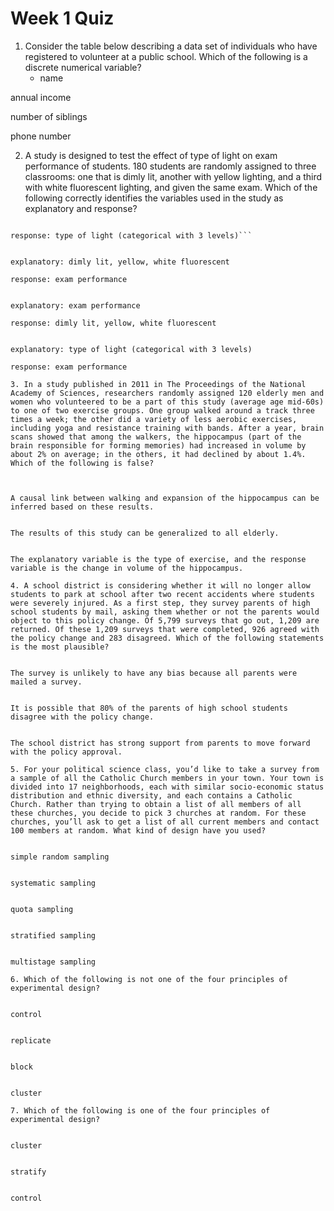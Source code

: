 # Week 1 Quiz
1. Consider the table below describing a data set of individuals who have registered to volunteer at a public school. Which of the following is a discrete numerical variable?
    - name


annual income


number of siblings


phone number

2. A study is designed to test the effect of type of light on exam performance of students. 180 students are randomly assigned to three classrooms: one that is dimly lit, another with yellow lighting, and a third with white fluorescent lighting, and given the same exam. Which of the following correctly identifies the variables used in the study as explanatory and response?


```explanatory: exam performance

response: type of light (categorical with 3 levels)```


explanatory: dimly lit, yellow, white fluorescent

response: exam performance


explanatory: exam performance

response: dimly lit, yellow, white fluorescent


explanatory: type of light (categorical with 3 levels)

response: exam performance

3. In a study published in 2011 in The Proceedings of the National Academy of Sciences, researchers randomly assigned 120 elderly men and women who volunteered to be a part of this study (average age mid-60s) to one of two exercise groups. One group walked around a track three times a week; the other did a variety of less aerobic exercises, including yoga and resistance training with bands. After a year, brain scans showed that among the walkers, the hippocampus (part of the brain responsible for forming memories) had increased in volume by about 2% on average; in the others, it had declined by about 1.4%. Which of the following is false?



A causal link between walking and expansion of the hippocampus can be inferred based on these results.


The results of this study can be generalized to all elderly.


The explanatory variable is the type of exercise, and the response variable is the change in volume of the hippocampus.

4. A school district is considering whether it will no longer allow students to park at school after two recent accidents where students were severely injured. As a first step, they survey parents of high school students by mail, asking them whether or not the parents would object to this policy change. Of 5,799 surveys that go out, 1,209 are returned. Of these 1,209 surveys that were completed, 926 agreed with the policy change and 283 disagreed. Which of the following statements is the most plausible?


The survey is unlikely to have any bias because all parents were mailed a survey.


It is possible that 80% of the parents of high school students disagree with the policy change.


The school district has strong support from parents to move forward with the policy approval.

5. For your political science class, you’d like to take a survey from a sample of all the Catholic Church members in your town. Your town is divided into 17 neighborhoods, each with similar socio-economic status distribution and ethnic diversity, and each contains a Catholic Church. Rather than trying to obtain a list of all members of all these churches, you decide to pick 3 churches at random. For these churches, you’ll ask to get a list of all current members and contact 100 members at random. What kind of design have you used?


simple random sampling


systematic sampling


quota sampling


stratified sampling


multistage sampling

6. Which of the following is not one of the four principles of experimental design?


control


replicate


block


cluster

7. Which of the following is one of the four principles of experimental design?


cluster


stratify


control
